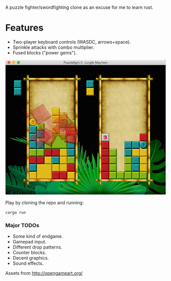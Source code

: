 A puzzle fighter/swordfighting clone as an excuse for me to learn rust.

# Features

* Two-player keyboard controls (WASDC, arrows+space).
* Sprinkle attacks with combo multiplier.
* Fused blocks ("power gems").

![screenshot](./screenshot.png)

Play by cloning the repo and running:

    cargo run

### Major TODOs

* Some kind of endgame.
* Gamepad input.
* Different drop patterns.
* Counter blocks.
* Decent graphics.
* Sound effects.

Assets from http://opengameart.org/
